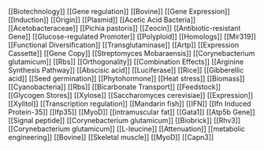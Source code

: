 [[Biotechnology]]
[[Gene regulation]]
[[Bovine]]
[[Gene Expression]]
[[Induction]]
[[Origin]]
[[Plasmid]]
[[Acetic Acid Bacteria]]
[[Acetobacteraceae]]
[[Pichia pastoris]]
[[Zeocin]]
[[Antibiotic-resistant Gene]]
[[Glucose-regulated Promoter]]
[[Polyploid]]
[[Homologs]]
[[Mir319]]
[[Functional Diversification]]
[[Transglutaminase]]
[[Artp]]
[[Expression Cassette]]
[[Gene Copy]]
[[Streptomyces Mobaraensis]]
[[Corynebacterium glutamicum]]
[[Rbs]]
[[Orthogonality]]
[[Combination Effects]]
[[Arginine Synthesis Pathway]]
[[Abscisic acid]]
[[Luciferase]]
[[Rice]]
[[Gibberellic acid]]
[[Seed germination]]
[[Phytohormone]]
[[Heat stress]]
[[Biomass]]
[[Cyanobacteria]]
[[Rbs]]
[[Bicarbonate Transport]]
[[Feedstock]]
[[Glycogen Stores]]
[[Xylose]]
[[Saccharomyces cerevisiae]]
[[Expression]]
[[Xylitol]]
[[Transcription regulation]]
[[Mandarin fish]]
[[IFN]]
[[Ifn Induced Protein-35]]
[[Ifp35]]
[[MyoD]]
[[intramuscular fat]]
[[Gata1]]
[[Atp5b Gene]]
[[Signal peptide]]
[[Corynebacterium glutamicum]]
[[Biobrick]]
[[Rhv3]]
[[Corynebacterium glutamicum]]
[[L-leucine]]
[[Attenuation]]
[[metabolic engineering]]
[[Bovine]]
[[Skeletal muscle]]
[[MyoD]]
[[Capn3]]
